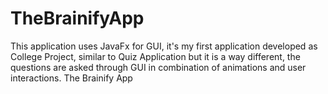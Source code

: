 # TheBrainifyApp
This application uses JavaFx for GUI, it's my first application developed as College Project, similar to Quiz Application but it is a way different, the questions are asked through GUI in combination of animations and user interactions.
The Brainify App
